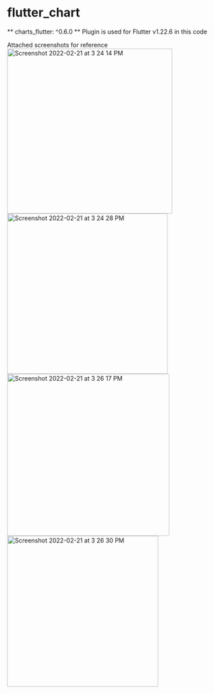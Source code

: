 # flutter_chart
**  charts_flutter: ^0.6.0
**  Plugin is used for Flutter v1.22.6 in this code
  
 Attached screenshots for reference
<img width="385" alt="Screenshot 2022-02-21 at 3 24 14 PM" src="https://user-images.githubusercontent.com/6582258/154931393-9951f0b3-df76-45da-aced-e46a06926755.png">
<img width="374" alt="Screenshot 2022-02-21 at 3 24 28 PM" src="https://user-images.githubusercontent.com/6582258/154931421-40889498-fe92-4002-a740-d3cfc2a58508.png">
<img width="378" alt="Screenshot 2022-02-21 at 3 26 17 PM" src="https://user-images.githubusercontent.com/6582258/154931616-9ba52a87-4474-4ca9-8935-e507472dd304.png">
<img width="352" alt="Screenshot 2022-02-21 at 3 26 30 PM" src="https://user-images.githubusercontent.com/6582258/154931637-1862bb28-603f-46c6-90d4-27cff2a95ca3.png">
